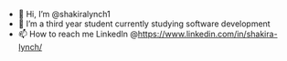 - 👋 Hi, I’m @shakiralynch1
- 👀 I’m a third year student currently studying software development
- 📫 How to reach me LinkedIn @https://www.linkedin.com/in/shakira-lynch/

<!---
shakiralynch1/shakiralynch1 is a ✨ special ✨ repository because its `README.md` (this file) appears on your GitHub profile.
You can click the Preview link to take a look at your changes.
--->
